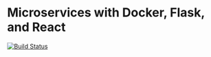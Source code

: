# Microservices with Docker, Flask, and React

[![Build Status](https://travis-ci.org/chunml/tdd_flask_react.svg?branch=master)](https://travis-ci.org/chunml/tdd_flask_react)